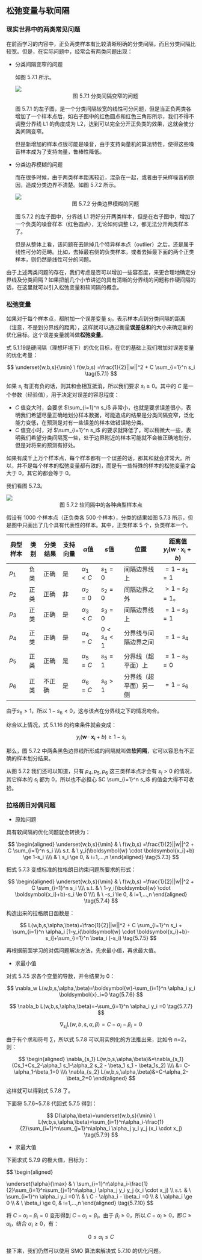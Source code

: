 ## 松弛变量与软间隔

### 现实世界中的两类常见问题

在前面学习的内容中，正负两类样本有比较清晰明确的分类间隔，而且分类间隔比较宽。但是，在实际问题中，经常会有两类问题出现：

- 分类间隔变窄的问题

  如图 5.7.1 所示。

  <img src="./images/5-7-1.png" />

  <center>图 5.7.1 分类间隔变窄的问题</center>

  图 5.7.1 的左子图，是一个分类间隔较宽的线性可分问题，但是当正负两类各增加了一个样本点后，如右子图中的红色圆点和红色三角形所示，我们不得不调整分界线 L1 的角度成为 L2，达到可以完全分开正负类的效果，这就会使分类间隔变窄。

  但是新增加的样本点很可能是噪音，由于支持向量机的算法特性，使得这些噪音样本成为了支持向量，鲁棒性降低。

- 分类边界模糊的问题

  而在很多时候，由于两类样本距离较近，混杂在一起，或者由于采样噪音的原因，造成分类边界不清楚。如图 5.7.2 所示。

  <img src="./images/5-7-2.png" />

  <center>图 5.7.2 分类边界模糊的问题</center>


  图 5.7.2 的左子图中，分界线 L1 将好分开两类样本，但是在右子图中，增加了一个负类的噪音样本（红色圆点），无论如何调整 L2，都无法分开两类样本了。

  但是从整体上看，该问题在去除掉几个特异样本点（outlier）之后，还是属于线性可分的范畴。比如，去掉最右侧的负类样本，或者去掉最下面的两个正类样本，则仍然是线性可分的问题。

由于上述两类问题的存在，我们考虑是否可以增加一些容忍度，来更合理地确定分界线及分类间隔？如果把前几个小节讲述的具有清晰的分界线的问题称作硬间隔的话，在这里就可以引入松弛变量和软间隔的概念。

### 松弛变量

如果对于每个样本点，都附加一个误差变量 $s_i$，表示样本点到分类间隔的距离（注意，不是到分界线的距离），这样就可以通过衡量**误差总和**的大小来确定新的优化目标。这个误差变量就叫做**松弛变量**。

式 5.1.19是硬间隔（理想环境下）的优化目标，在它的基础上我们增加对误差变量的优化考量：

$$
\underset{w,b,s}{\min} \ f(w,b,s) =\frac{1}{2}||w||^2 + C \sum_{i=1}^n s_i
\tag{5.7.1}
$$

如果 $s_i$ 有正有负的话，则其和会相互抵消，所以我们要求 $s_i \ge 0$。其中的 $C$ 是一个参数（经验值），用于决定对误差的容忍程度：

- $C$ 值变大时，会要求 $\sum_{i=1}^n s_i$ 非常小，也就是要求误差很小，表明我们希望尽量正确地划分样本数据，可能造成的结果是分类间隔变窄，泛化能力变低，在预测是对有一些误差的样本做错误地分类。
- $C$ 值变小时，对 $\sum_{i=1}^n s_i$ 的要求就降低了，可以稍微大一些，表明我们希望分类间隔宽一些，处于边界附近的样本可能就不会被正确地划分，但是对将来的预测有好处。

如果有成千上万个样本点，每个样本都有一个误差的话，那其和就会非常大。所以，并不是每个样本的松弛变量都有效的，而是有一些特殊的样本的松弛变量才会大于 0，其它的都会等于 0。

我们看图 5.7.3。

<img src="./images/5-7-3.png" />

<center>图 5.7.2 软间隔中的各种典型样本点</center>

假设有 1000 个样本点（正负类各 500 个样本），分类的结果如图 5.7.3 所示，但是图中只画出了几个具有代表性的样本。其中，正类样本 5 个，负类样本一个。

|典型样本|类别|分类结果|支持向量|$\alpha$值|$s$值|位置|距离值$y_i(\boldsymbol{w} \cdot \boldsymbol{x_i}+b)$|
|--|--|--|--|--|--|--|--|
|$p_1$|负类|正确|是|$\alpha_1<C$|$s_1=0$|间隔边界线上|$=1-s_1=1$|
|$p_2$|正类|正确|非|$\alpha_2=0$|$s_2=0$|间隔边界之外|$>1-s_2=1$。
|$p_3$|正类|正确|是|$\alpha_3<C$|$s_3=0$|间隔边界线上|$= 1-s_3=1$|
|$p_4$|正类|正确|是|$\alpha_4=C$|$0<s_4<1$|分界线与间隔边界之间|$= 1-s_4$|
|$p_5$|正类|正确|是|$\alpha_5=C$|$s_5=1$|分界线（超平面）上|$=1-s_5=0$|
|$p_6$|正类|不正确|是|$\alpha_6=C$|$s_6>1$|分界线（超平面）另一侧|$=1-s_6$|

由于$s_6>1$，所以 $1-s_6<0$，这与该点在分界线之下的情况吻合。

综合以上情况，式 5.1.16 的约束条件就会变成：

$$
y_i(\boldsymbol{w} \cdot \boldsymbol{x_i}+b) \ge 1-s_i \tag{5.7.2}
$$

那么，图 5.7.2 中两条黑色边界线所形成的间隔就叫做**软间隔**，它可以容忍有不正确的样本划分结果。

从图 5.7.2 我们还可以知道，只有 $p_4,p_5,p_6$ 这三类样本点才会有 $s_i > 0$ 的情况，其它样本的 $s_i$ 都为 0，所以也不必担心 $C \sum_{i=1}^n s_i$ 的值会大得不可收拾。

### 拉格朗日对偶问题

- 原始问题

具有软间隔的优化问题就会转换为：

$$
\begin{aligned}
\underset{w,b,s}{\min} & \ f(w,b,s) =\frac{1}{2}||w||^2 + C \sum_{i=1}^n s_i  
\\\\
s.t. & \ y_i(\boldsymbol{w} \cdot \boldsymbol{x_i}+b) \ge 1-s_i
\\\\
& \ s_i \ge 0, & i=1,...,n
\end{aligned}
\tag{5.7.3}
$$

把式 5.7.3 变成标准的拉格朗日约束问题所要求的形式：

$$
\begin{aligned}
\underset{w,b,s}{\min} & \ f(w,b,s) =\frac{1}{2}||w||^2 + C \sum_{i=1}^n s_i  
\\\\
s.t. & \ 1-y_i(\boldsymbol{w} \cdot \boldsymbol{x_i}+b)-s_i \le 0
\\\\
& \ -s_i \le 0, & i=1,...,n
\end{aligned}
\tag{5.7.4}
$$

构造出来的拉格朗日函数是：

$$
L(w,b,s,\alpha,\beta)=\frac{1}{2}||w||^2 + C \sum_{i=1}^n s_i + \sum_{i=1}^n \alpha_i [1-y_i(\boldsymbol{w} \cdot \boldsymbol{x_i}+b)-s_i]+\sum_{i=1}^n \beta_i (-s_i)
\tag{5.7.5}
$$

再根据前面学习的对偶问题解决方法，先求最小值，再求最大值。

- 求最小值

对式 5.7.5 求各个变量的导数，并令结果为 0：

$$
\nabla_w L(w,b,s,\alpha,\beta)=\boldsymbol{w}-\sum_{i=1}^n \alpha_i y_i \boldsymbol{x}_i=0 \tag{5.7.6}
$$

$$
\nabla_b L(w,b,s,\alpha,\beta)=-\sum_{i=1}^n \alpha_i y_i =0 \tag{5.7.7}
$$

$$
\nabla_{s_i} L(w,b,s,\alpha,\beta)=C-\alpha_i-\beta_i=0 \tag{5.7.8}
$$

由于有个求和符号 $\sum$，所以式 5.7.8 可以用实例化的方法推出来，比如令 n=2，则：

$$
\begin{aligned}
\nabla_{s_1} L(w,b,s,\alpha,\beta)&=\nabla_{s_1}(Cs_1+Cs_2-\alpha_1 s_1-\alpha_2 s_2 - \beta_1 s_1 - \beta_1s_2)
\\\\
&= C-\alpha_1-\beta_1=0
\\\\
\nabla_{s_2} L(w,b,s,\alpha,\beta)&=C-\alpha_2-\beta_2=0
\end{aligned}
$$

这样就可以得到式 5.7.8 了。

下面将 5.7.6~5.7.8 代回式 5.7.5 得到：

$$
D(\alpha,\beta)=\underset{w,b,s}{\min} \ L(w,b,s,\alpha,\beta)=\sum_{i=1}^n\alpha_i-\frac{1}{2}\sum_{i=1}^n\sum_{j=1}^n\alpha_i \alpha_j y_i y_j (x_i \cdot x_j) \tag{5.7.9}
$$


- 求最大值

下面求式 5.7.9 的极大值，目标为：

$$
\begin{aligned}

\underset{\alpha}{\max} & \ \sum_{i=1}^n\alpha_i-\frac{1}{2}\sum_{i=1}^n\sum_{j=1}^n\alpha_i \alpha_j y_i y_j (x_i \cdot x_j)
\\\\
s.t. & \ \sum_{i=1}^n \alpha_i y_i =0
\\\\
& \ C - \alpha_i - \beta_i =0
\\\\
& \ \alpha_i \ge 0
\\\\
& \ \beta_i \ge 0, & i=1,...,n
\end{aligned}
\tag{5.7.10}
$$

将 $C - \alpha_i - \beta_i =0$ 变形得到 $C - \alpha_i = \beta_i$。由于 $\beta_i \ge 0$，所以 $C - \alpha_i \ge 0$，即$C \ge \alpha_i$，结合 $\alpha_i \ge 0$，有：

$$
0 \le \alpha_i \le C \tag{5.7.11}
$$

接下来，我们仍然可以使用 SMO 算法来解决式 5.7.10 的优化问题。
